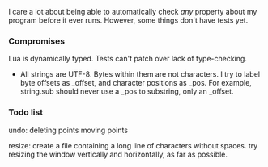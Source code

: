I care a lot about being able to automatically check _any_ property about my
program before it ever runs. However, some things don't have tests yet.

### Compromises

Lua is dynamically typed. Tests can't patch over lack of type-checking.

* All strings are UTF-8. Bytes within them are not characters. I try to label
  byte offsets as _offset, and character positions as _pos. For example,
  string.sub should never use a _pos to substring, only an _offset.


### Todo list

undo:
  deleting points
  moving points

resize:
  create a file containing a long line of characters without spaces. try
  resizing the window vertically and horizontally, as far as possible.
